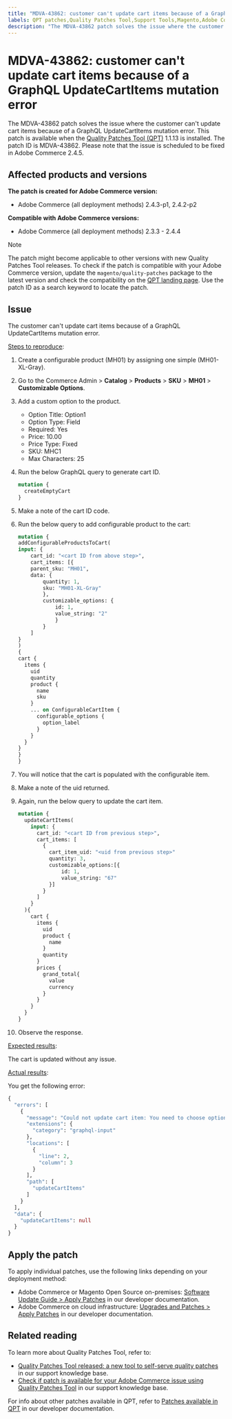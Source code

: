 ```yaml
---
title: "MDVA-43862: customer can't update cart items because of a GraphQL UpdateCartItems mutation error"
labels: QPT patches,Quality Patches Tool,Support Tools,Magento,Adobe Commerce,cloud infrastructure,on-premises,QPT 1.1.13,update,GraphQL,UpdateCartItems,mutation error,2.3.3,2.3.4,2.3.3-p1,2.3.5,2.3.4-p2,2.3.5-p1,2.3.5-p2,2.3.6,2.3.6-p1,2.3.7,2.3.7-p1,2.3.7-p2,2.3.7-p3,2.4.0,2.4.0-p1,2.4.1,2.4.1-p1,2.4.2,2.4.2-p1,2.4.2-p2,2.4.3,2.4.3-p1,2.4.4
description: "The MDVA-43862 patch solves the issue where the customer can't update cart items because of a GraphQL UpdateCartItems mutation error. This patch is available when the [Quality Patches Tool (QPT)](https://support.magento.com/hc/en-us/articles/360047139492) 1.1.13 is installed. The patch ID is MDVA-43862. Please note that the issue is scheduled to be fixed in Adobe Commerce 2.4.5."
---
```


# MDVA-43862: customer can't update cart items because of a GraphQL UpdateCartItems mutation error

The MDVA-43862 patch solves the issue where the customer can't update cart items because of a GraphQL UpdateCartItems mutation error. This patch is available when the [Quality Patches Tool (QPT)](https://support.magento.com/hc/en-us/articles/360047139492) 1.1.13 is installed. The patch ID is MDVA-43862. Please note that the issue is scheduled to be fixed in Adobe Commerce 2.4.5.

## Affected products and versions

**The patch is created for Adobe Commerce version:**

* Adobe Commerce (all deployment methods) 2.4.3-p1, 2.4.2-p2

**Compatible with Adobe Commerce versions:**

* Adobe Commerce (all deployment methods) 2.3.3 - 2.4.4

>[!NOTE]
>
>The patch might become applicable to other versions with new Quality Patches Tool releases. To check if the patch is compatible with your Adobe Commerce version, update the `magento/quality-patches` package to the latest version and check the compatibility on the [QPT landing page](https://devdocs.magento.com/quality-patches/tool.html#patch-grid). Use the patch ID as a search keyword to locate the patch.

## Issue

The customer can't update cart items because of a GraphQL UpdateCartItems mutation error.

<u>Steps to reproduce</u>:

1. Create a configurable product (MH01) by assigning one simple (MH01-XL-Gray).
1. Go to the Commerce Admin > **Catalog** > **Products** > **SKU** > **MH01** > **Customizable Options**.
1. Add a custom option to the product.
    * Option Title: Option1
    * Option Type: Field
    * Required: Yes
    * Price: 10.00
    * Price Type: Fixed
    * SKU: MHC1
    * Max Characters: 25
1. Run the below GraphQL query to generate cart ID.

    ```GraphQL
    mutation {
      createEmptyCart
    }
    ```

1. Make a note of the cart ID code.
1. Run the below query to add configurable product to the cart:

    ```GraphQL
    mutation {
    addConfigurableProductsToCart(
    input: {
        cart_id: "<cart ID from above step>",
        cart_items: [{
        parent_sku: "MH01",
        data: {
            quantity: 1,
            sku: "MH01-XL-Gray"
            },
            customizable_options: {
                id: 1,
                value_string: "2"
                }
            }
        ]
    }
    )
    {
    cart {
      items {
        uid
        quantity
        product {
          name
          sku
        }
        ... on ConfigurableCartItem {
          configurable_options {
            option_label
          }
        }
      }
    }
    }
    }
    ```

1. You will notice that the cart is populated with the configurable item.
1. Make a note of the uid returned.
1. Again, run the below query to update the cart item.

    ```GraphQL
    mutation {
      updateCartItems(
        input: {
          cart_id: "<cart ID from previous step>",
          cart_items: [
            {
              cart_item_uid: "<uid from previous step>"
              quantity: 3,
              customizable_options:[{
                  id: 1,
                  value_string: "67"
              }]
            }
          ]
        }
      ){
        cart {
          items {
            uid
            product {
              name
            }
            quantity
          }
          prices {
            grand_total{
              value
              currency
            }
          }
        }
      }
    }
    ```

1. Observe the response.

<u>Expected results</u>:

The cart is updated without any issue.

<u>Actual results</u>:

You get the following error:

```GraphQL
{
  "errors": [
    {
      "message": "Could not update cart item: You need to choose options for your item.",
      "extensions": {
        "category": "graphql-input"
      },
      "locations": [
        {
          "line": 2,
          "column": 3
        }
      ],
      "path": [
        "updateCartItems"
      ]
    }
  ],
  "data": {
    "updateCartItems": null
  }
}
```

## Apply the patch

To apply individual patches, use the following links depending on your deployment method:

* Adobe Commerce or Magento Open Source on-premises: [Software Update Guide > Apply Patches](https://devdocs.magento.com/guides/v2.4/comp-mgr/patching/mqp.html) in our developer documentation.
* Adobe Commerce on cloud infrastructure: [Upgrades and Patches > Apply Patches](https://devdocs.magento.com/cloud/project/project-patch.html) in our developer documentation.

## Related reading

To learn more about Quality Patches Tool, refer to:

* [Quality Patches Tool released: a new tool to self-serve quality patches](https://support.magento.com/hc/en-us/articles/360047139492) in our support knowledge base.
* [Check if patch is available for your Adobe Commerce issue using Quality Patches Tool](https://support.magento.com/hc/en-us/articles/360047125252) in our support knowledge base.

For info about other patches available in QPT, refer to [Patches available in QPT](https://devdocs.magento.com/quality-patches/tool.html#patch-grid) in our developer documentation. 